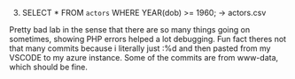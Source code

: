 3. SELECT * FROM `actors` WHERE YEAR(dob) >= 1960; -> actors.csv

Pretty bad lab in the sense that there are so many things going on sometimes, showing PHP errors helped a lot debugging. Fun fact theres not that many commits because i literally just :%d and then pasted from my VSCODE to my azure instance. Some of the commits are from www-data, which should be fine.